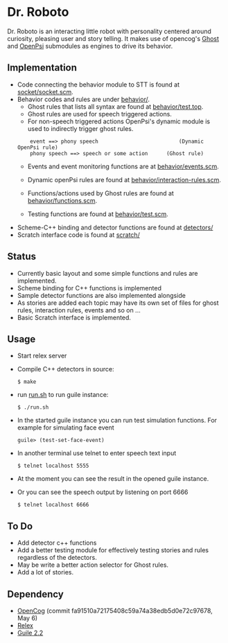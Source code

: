 # Dr. Roboto

Dr. Roboto is an interacting little robot with personality centered around curiosity, pleasing user and story telling. It makes use of opencog's [Ghost](https://github.com/opencog/opencog/tree/master/opencog/ghost) and [OpenPsi](https://github.com/opencog/opencog/tree/master/opencog/openpsi) submodules as engines to drive its behavior.


## Implementation

* Code connecting the behavior module to STT is found at [socket/socket.scm](socket/socket.scm).
* Behavior codes and rules are under [behavior/](behavior/).
	* Ghost rules that lists all syntax are found at [behavior/test.top](behavior/test.top).
	* Ghost rules are used for speech triggered actions.
	* For non-speech triggered actions OpenPsi's dynamic module is used to indirectly trigger ghost rules.
	```
		event ==> phony speech                          (Dynamic OpenPsi rule)
		phony speech ==> speech or some action		(Ghost rule)
	```
	* Events and event monitoring functions are at [behavior/events.scm](behavior/events.scm).
	* Dynamic openPsi rules are found at [behavior/interaction-rules.scm](behavior/interaction-rules.scm).
	* Functions/actions used by Ghost rules are found at [behavior/functions.scm](behavior/functions.scm).

	* Testing functions are found at [behavior/test.scm](behavior/test.scm).
* Scheme-C++ binding and detector functions are found at [detectors/](detectors/)
* Scratch interface code is found at [scratch/](scratch/)

## Status

* Currently basic layout and some simple functions and rules are implemented.
* Scheme binding for C++ functions is implemented
* Sample detector functions are also implemented alongside
* As stories are added each topic may have its own set of files for ghost rules, interaction rules, events and so on ...
* Basic Scratch interface is implemented.

## Usage
* Start relex server
* Compile C++ detectors in source:
	```
	$ make
	```
* run [run.sh](run.sh) to run guile instance:

	``` 
	$ ./run.sh
	```
* In the started guile instance you can run test simulation functions. For example for simulating face event 
	```
	guile> (test-set-face-event) 
	```
* In another terminal use telnet to enter speech text input

	``` 
	$ telnet localhost 5555
	```
* At the moment you can see the result in the opened guile instance.
* Or you can see the speech output by listening on port 6666
	
	```
	$ telnet localhost 6666
	```

## To Do
* Add detector c++ functions 
* Add a better testing module for effectively testing stories and rules regardless of the detectors.
* May be write a better action selector for Ghost rules.
* Add a lot of stories.

## Dependency

* [OpenCog](https://github.com/opencog) (commit fa91510a72175408c59a74a38edb5d0e72c97678, May 6)
* [Relex](https://github.com/opencog/relex)
* [Guile 2.2](https://www.gnu.org/software/guile/download/)

